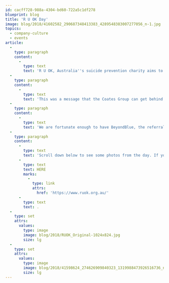 ```yaml
---
id: cacff728-988a-4304-bd60-722a5c1df278
blueprint: blog
title: 'R U OK Day'
image: blog/2018/41602582_290687348413383_4289548383007277056_n-1.jpg
topics:
  - company-culture
  - events
article:
  -
    type: paragraph
    content:
      -
        type: text
        text: 'R U OK, Australia''s suicide prevention charity aims to inspire and empower by reminding people that having meaningful conversations with loved ones could save lives. Once a year R U OK hosts a day dedicated to reminding everyone that any day is a day you can ask, "Are you ok?"'
  -
    type: paragraph
    content:
      -
        type: text
        text: 'This was a message that the Coates Group can get behind. Inspired by the RUOK initiative, Coates Group set out to use this opportunity to strengthen the bonds and support systems in the office. The Coates Crew members jumped right in to the initiative by wearing yellow items on R U OK Day and were encouraged to start conversations with one another over a free cup of coffee.'
  -
    type: paragraph
    content:
      -
        type: text
        text: 'We are fortunate enough to have BeyondBlue, the referral partner of R U OK Day, send one of their ambassadors to enlighten and inspire us with a talk about their own experiences of mental health.'
  -
    type: paragraph
    content:
      -
        type: text
        text: 'Scroll down below to see some photos from the day. If you want to show your support and learn more about this event, please click '
      -
        type: text
        text: HERE
        marks:
          -
            type: link
            attrs:
              href: 'https://www.ruok.org.au/'
      -
        type: text
        text: .
  -
    type: set
    attrs:
      values:
        type: image
        image: blog/2018/RUOK_Original-1024x824.jpg
        size: lg
  -
    type: set
    attrs:
      values:
        type: image
        image: blog/2018/41598624_274626909840323_1319988473926516736_n-1024x768.jpg
        size: lg
---
```

